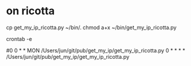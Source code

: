 # on ricotta

cp get_my_ip_ricotta.py ~/bin/. 
chmod a+x ~/bin/get_my_ip_ricotta.py    

crontab -e

#0 0 * * MON /Users/jun/git/pub/get_my_ip/get_my_ip_ricotta.py
0 * * * * /Users/jun/git/pub/get_my_ip/get_my_ip_ricotta.py